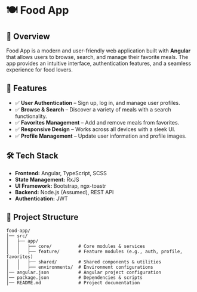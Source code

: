 # 🍽️ Food App

## 🚀 Overview
Food App is a modern and user-friendly web application built with **Angular** that allows users to browse, search, and manage their favorite meals. The app provides an intuitive interface, authentication features, and a seamless experience for food lovers.

## 🎯 Features
- ✅ **User Authentication** – Sign up, log in, and manage user profiles.
- ✅ **Browse & Search** – Discover a variety of meals with a search functionality.
- ✅ **Favorites Management** – Add and remove meals from favorites.
- ✅ **Responsive Design** – Works across all devices with a sleek UI.
- ✅ **Profile Management** – Update user information and profile images.

## 🛠️ Tech Stack
- **Frontend:** Angular, TypeScript, SCSS
- **State Management:** RxJS
- **UI Framework:** Bootstrap, ngx-toastr
- **Backend:** Node.js (Assumed), REST API
- **Authentication:** JWT

## 📂 Project Structure
```
food-app/
│── src/
│   ├── app/
│   │   ├── core/          # Core modules & services
│   │   ├── feature/       # Feature modules (e.g., auth, profile, favorites)
│   │   ├── shared/        # Shared components & utilities
│   │   ├── environments/  # Environment configurations
│── angular.json           # Angular project configuration
│── package.json           # Dependencies & scripts
│── README.md              # Project documentation
```
